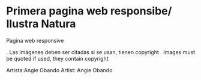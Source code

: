 # Primera pagina web responsibe/ Ilustra Natura
Pagina web responsive 

. Las imágenes deben ser citadas si se usan, tienen copyright 
. Images must be quoted if used, they contain copyright 

Artista:Angie Obando
Artist: Angie Obando
